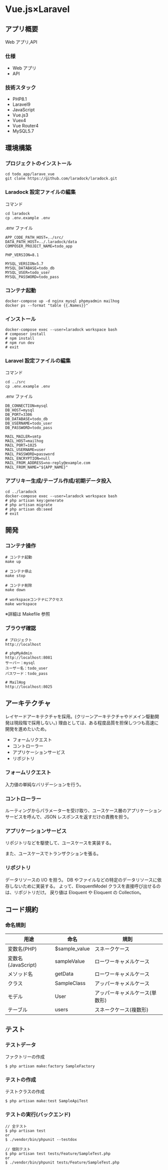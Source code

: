 # Vue.js×Laravel

## アプリ概要

Web アプリ,API

### 仕様

- Web アプリ
- API

### 技術スタック

- PHP8.1
- Laravel9
- JavaScript
- Vue.js3
- Vuex4
- Vue Router4
- MySQL5.7

## 環境構築

### プロジェクトのインストール

```
cd todo_app/larave_vue
git clone https://github.com/laradock/laradock.git
```

### Laradock 設定ファイルの編集

コマンド

```
cd laradock
cp .env.example .env
```

.env ファイル

```
APP_CODE_PATH_HOST=../src/
DATA_PATH_HOST=../.laradock/data
COMPOSER_PROJECT_NAME=todo_app

PHP_VERSION=8.1

MYSQL_VERSION=5.7
MYSQL_DATABASE=todo_db
MYSQL_USER=todo_user
MYSQL_PASSWORD=todo_pass
```

### コンテナ起動

```
docker-compose up -d nginx mysql phpmyadmin mailhog
docker ps --format "table {{.Names}}"
```

### インストール

```
docker-compose exec --user=laradock workspace bash
# composer install
# npm install
# npm run dev
# exit
```

### Laravel 設定ファイルの編集

コマンド

```
cd ../src
cp .env.example .env
```

.env ファイル

```
DB_CONNECTION=mysql
DB_HOST=mysql
DB_PORT=3306
DB_DATABASE=todo_db
DB_USERNAME=todo_user
DB_PASSWORD=todo_pass

MAIL_MAILER=smtp
MAIL_HOST=mailhog
MAIL_PORT=1025
MAIL_USERNAME=user
MAIL_PASSWORD=password
MAIL_ENCRYPTION=null
MAIL_FROM_ADDRESS=no-reply@example.com
MAIL_FROM_NAME="${APP_NAME}"
```

### アプリキー生成/テーブル作成/初期データ投入

```
cd ../laradock
docker-compose exec --user=laradock workspace bash
# php artisan key:generate
# php artisan migrate
# php artisan db:seed
# exit
```

## 開発

### コンテナ操作

```
# コンテナ起動
make up

# コンテナ停止
make stop

# コンテナ削除
make down

# workspaceコンテナにアクセス
make workspace
```

※詳細は Makefile 参照

### ブラウザ確認

```
# プロジェクト
http://localhost

# phpMyAdmin
http://localhost:8081
サーバー：mysql
ユーザー名：todo_user
パスワード：todo_pass

# MailHog
http://localhost:8025
```

## アーキテクチャ

レイヤードアーキテクチャを採用。(クリーンアーキテクチャやドメイン駆動開発は現段階で採用しない。)
理由としては、ある程度品質を担保しつつも高速に開発を進めたいため。

- フォームリクエスト
- コントローラー
- アプリケーションサービス
- リポジトリ

### フォームリクエスト

入力値の単純なバリデーションを行う。

### コントローラー

ルーティングからパラメーターを受け取り、ユースケース層のアプリケーションサービスを呼んで、JSON レスポンスを返すだけの責務を担う。

### アプリケーションサービス

リポジトリなどを駆使して、ユースケースを実装する。

また、ユースケースでトランザクションを張る。

### リポジトリ

データリソースの I/O を担う。
DB やファイルなどの特定のデータリソースに依存しないために実装する。
よって、EloquentModel クラスを直接呼び出せるのは、リポジトリだけ。
戻り値は Eloquent や Eloquent の Collection。

## コード規約

### 命名規則

| 用途               | 命名          | 規則                           |
| ------------------ | ------------- | ------------------------------ |
| 変数名(PHP)        | $sample_value | スネークケース                 |
| 変数名(JavaScript) | sampleValue   | ローワーキャメルケース         |
| メソッド名         | getData       | ローワーキャメルケース         |
| クラス             | SampleClass   | アッパーキャメルケース         |
| モデル             | User          | アッパーキャメルケース(単数形) |
| テーブル           | users         | スネークケース(複数形)         |

## テスト

### テストデータ

ファクトリーの作成

```
$ php artisan make:factory SampleFactory
```

### テストの作成

テストクラスの作成

```
$ php artisan make:test SampleApiTest
```

### テストの実行(バックエンド)

```
// 全テスト
$ php artisan test
or
$ ./vendor/bin/phpunit --testdox

// 個別テスト
$ php artisan test tests/Feature/SampleTest.php
or
$ ./vendor/bin/phpunit tests/Feature/SampleTest.php
```

